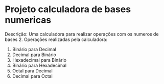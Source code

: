 <h1>Projeto calculadora de bases numericas</h1>

<p>Descrição: Uma calculadora para realizar operações com os numeros de bases 2.
  Operações realizadas pela calculadora:
  <ol>
    <li> Binário para Decimal</li>
    <li> Decimal para Binário</li>
    <li> Hexadecimal para Binário</li>
    <li> Binário para Hexadecimal</li>
    <li> Octal para Decimal</li>
    <li> Decimal para Octal</li>
  </ol>
</p>
